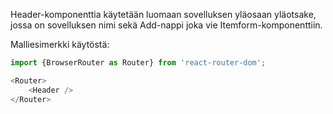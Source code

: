Header-komponenttia käytetään luomaan sovelluksen yläosaan yläotsake, jossa on sovelluksen nimi sekä Add-nappi joka vie Itemform-komponenttiin.

Malliesimerkki käytöstä: 
```js
import {BrowserRouter as Router} from 'react-router-dom';

<Router>
    <Header />
</Router>
```